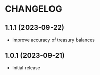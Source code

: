 # CHANGELOG

## 1.1.1 (2023-09-22)

- Improve accuracy of treasury balances

## 1.0.1 (2023-09-21)

- Initial release
